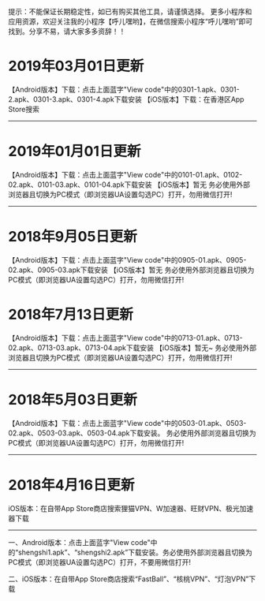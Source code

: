提示：不能保证长期稳定性，如已有购买其他工具，请谨慎选择。
更多小程序和应用资源，欢迎关注我的小程序【呼儿嘿哟】，在微信搜索小程序“呼儿嘿哟”即可找到。分享不易，请大家多多资辞！！


# 2019年03月01日更新
【Android版本】下载：点击上面蓝字"View code"中的0301-1.apk、0301-2.apk、0301-3.apk、0301-4.apk下载安装
【iOS版本】下载：在香港区App Store搜索

----------------------------------------------------------
# 2019年01月01日更新
【Android版本】下载：点击上面蓝字"View code"中的0101-01.apk、0102-02.apk、0101-03.apk、0101-04.apk下载安装
【iOS版本】暂无
务必使用外部浏览器且切换为PC模式（即浏览器UA设置勾选PC）打开，勿用微信打开!

----------------------------------------------------------
# 2018年9月05日更新
【Android版本】下载：点击上面蓝字"View code"中的0905-01.apk、0905-02.apk、0905-03.apk下载安装
【iOS版本】暂无
务必使用外部浏览器且切换为PC模式（即浏览器UA设置勾选PC）打开，勿用微信打开!

# 2018年7月13日更新
【Android版本】下载：点击上面蓝字"View code"中的0713-01.apk、0713-02.apk、0713-03.apk、0713-04.apk下载安装
 【iOS版本】暂无~
 务必使用外部浏览器且切换为PC模式（即浏览器UA设置勾选PC）打开，勿用微信打开! 

----------------------------------------------------------
# 2018年5月03日更新
【Android版本】下载：点击上面蓝字"View code"中的0503-01.apk、0503-02.apk、0503-03.apk、0503-04.apk下载安装。
务必使用外部浏览器且切换为PC模式（即浏览器UA设置勾选PC）打开，勿用微信打开! 

----------------------------------------------------------
# 2018年4月16日更新
iOS版本：在自带App Store商店搜索狸猫VPN、W加速器、旺财VPN、极光加速器下载

----------------------------------------------------------
 一、Android版本：点击上面蓝字"View code"中的“shengshi1.apk”、“shengshi2.apk”下载安装。务必使用外部浏览器且切换为PC模式（即浏览器UA设置勾选PC）打开，不要用微信打开! 

二、iOS版本：在自带App Store商店搜索“FastBall”、“核桃VPN”、“灯泡VPN”下载
